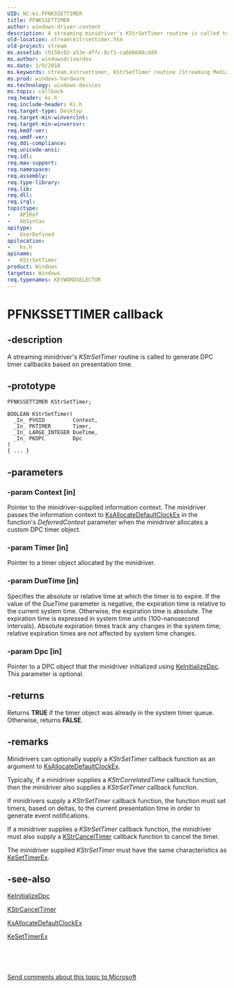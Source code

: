 ```yaml
---
UID: NC:ks.PFNKSSETTIMER
title: PFNKSSETTIMER
author: windows-driver-content
description: A streaming minidriver's KStrSetTimer routine is called to generate DPC timer callbacks based on presentation time.
old-location: stream\kstrsettimer.htm
old-project: stream
ms.assetid: c9150c02-a53e-4ffc-8cf1-ca668680cdd9
ms.author: windowsdriverdev
ms.date: 1/9/2018
ms.keywords: stream.kstrsettimer, KStrSetTimer routine [Streaming Media Devices], KStrSetTimer, PFNKSSETTIMER, PFNKSSETTIMER, ks/KStrSetTimer, ksfunc_a1a590b8-ea16-45bd-8517-45e4bfc46ad3.xml
ms.prod: windows-hardware
ms.technology: windows-devices
ms.topic: callback
req.header: ks.h
req.include-header: Ks.h
req.target-type: Desktop
req.target-min-winverclnt: 
req.target-min-winversvr: 
req.kmdf-ver: 
req.umdf-ver: 
req.ddi-compliance: 
req.unicode-ansi: 
req.idl: 
req.max-support: 
req.namespace: 
req.assembly: 
req.type-library: 
req.lib: 
req.dll: 
req.irql: 
topictype: 
-	APIRef
-	kbSyntax
apitype: 
-	UserDefined
apilocation: 
-	ks.h
apiname: 
-	KStrSetTimer
product: Windows
targetos: Windows
req.typenames: KEYWORDSELECTOR
---
```


# PFNKSSETTIMER callback


## -description


A streaming minidriver's <i>KStrSetTimer</i> routine is called to generate DPC timer callbacks based on presentation time.


## -prototype


````
PFNKSSETTIMER KStrSetTimer;

BOOLEAN KStrSetTimer(
  _In_ PVOID         Context,
  _In_ PKTIMER       Timer,
  _In_ LARGE_INTEGER DueTime,
  _In_ PKDPC         Dpc
)
{ ... }
````


## -parameters




### -param Context [in]

Pointer to the minidriver-supplied information context. The minidriver passes the information context to <a href="..\ks\nf-ks-ksallocatedefaultclockex.md">KsAllocateDefaultClockEx</a> in the function's <i>DeferredContext</i> parameter when the minidriver allocates a custom DPC timer object.


### -param Timer [in]

Pointer to a timer object allocated by the minidriver.


### -param DueTime [in]

Specifies the absolute or relative time at which the timer is to expire. If the value of the <i>DueTime</i> parameter is negative, the expiration time is relative to the current system time. Otherwise, the expiration time is absolute. The expiration time is expressed in system time units (100-nanosecond intervals). Absolute expiration times track any changes in the system time; relative expiration times are not affected by system time changes.


### -param Dpc [in]

Pointer to a DPC object that the minidriver initialized using <a href="..\wdm\nf-wdm-keinitializedpc.md">KeInitializeDpc</a>. This parameter is optional.


## -returns


Returns <b>TRUE</b> if the timer object was already in the system timer queue. Otherwise, returns <b>FALSE</b>.



## -remarks


Minidrivers can optionally supply a <i>KStrSetTimer</i> callback function as an argument to <a href="..\ks\nf-ks-ksallocatedefaultclockex.md">KsAllocateDefaultClockEx</a>.

Typically, if a minidriver supplies a <i>KStrCorrelatedTime</i> callback function, then the minidriver also supplies a <i>KStrSetTimer</i> callback function.

If minidrivers supply a <i>KStrSetTimer</i> callback function, the function must set timers, based on deltas, to the current presentation time in order to generate event notifications.

If a minidriver supplies a <i>KStrSetTimer</i> callback function, the minidriver must also supply a <a href="https://msdn.microsoft.com/library/windows/hardware/ff567156">KStrCancelTimer</a> callback function to cancel the timer.

The minidriver supplied <i>KStrSetTimer</i> must have the same characteristics as <a href="..\wdm\nf-wdm-kesettimerex.md">KeSetTimerEx</a>.



## -see-also

<a href="..\wdm\nf-wdm-keinitializedpc.md">KeInitializeDpc</a>

<a href="https://msdn.microsoft.com/library/windows/hardware/ff567156">KStrCancelTimer</a>

<a href="..\ks\nf-ks-ksallocatedefaultclockex.md">KsAllocateDefaultClockEx</a>

<a href="..\wdm\nf-wdm-kesettimerex.md">KeSetTimerEx</a>

 

 

<a href="mailto:wsddocfb@microsoft.com?subject=Documentation%20feedback [stream\stream]:%20KStrSetTimer routine%20 RELEASE:%20(1/9/2018)&amp;body=%0A%0APRIVACY STATEMENT%0A%0AWe use your feedback to improve the documentation. We don't use your email address for any other purpose, and we'll remove your email address from our system after the issue that you're reporting is fixed. While we're working to fix this issue, we might send you an email message to ask for more info. Later, we might also send you an email message to let you know that we've addressed your feedback.%0A%0AFor more info about Microsoft's privacy policy, see http://privacy.microsoft.com/en-us/default.aspx." title="Send comments about this topic to Microsoft">Send comments about this topic to Microsoft</a>

